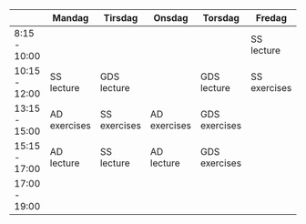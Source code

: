 |               | Mandag | Tirsdag | Onsdag | Torsdag | Fredag                     |
| ------------- | ------ | ------- | ------ | ------- | -------------------------- |
| 8:15 - 10:00  |        |         |        |         | SS lecture                 |
| 10:15 - 12:00 | SS lecture       | GDS lecture        |        | GDS lecture        | SS exercises               |
| 13:15 - 15:00 | AD exercises       | SS exercises        | AD exercises       | GDS exercises        |                            |
| 15:15 - 17:00 | AD lecture       | SS lecture        | AD lecture       | GDS exercises        |  |
| 17:00 - 19:00 |        |         |        |         |                            |
